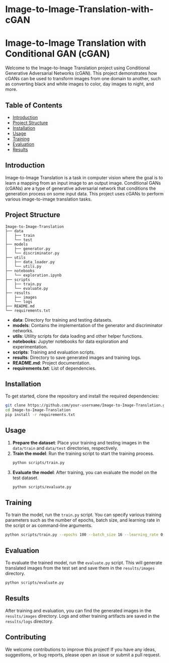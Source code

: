 # Image-to-Image-Translation-with-cGAN
# Image-to-Image Translation with Conditional GAN (cGAN)

Welcome to the Image-to-Image Translation project using Conditional Generative Adversarial Networks (cGAN). This project demonstrates how cGANs can be used to transform images from one domain to another, such as converting black and white images to color, day images to night, and more.

## Table of Contents

- [Introduction](#introduction)
- [Project Structure](#project-structure)
- [Installation](#installation)
- [Usage](#usage)
- [Training](#training)
- [Evaluation](#evaluation)
- [Results](#results)


## Introduction

Image-to-Image Translation is a task in computer vision where the goal is to learn a mapping from an input image to an output image. Conditional GANs (cGANs) are a type of generative adversarial network that conditions the generation process on some input data. This project uses cGANs to perform various image-to-image translation tasks.

## Project Structure

```
Image-to-Image-Translation
├── data
│   ├── train
│   └── test
├── models
│   ├── generator.py
│   └── discriminator.py
├── utils
│   ├── data_loader.py
│   └── utils.py
├── notebooks
│   └── exploration.ipynb
├── scripts
│   ├── train.py
│   └── evaluate.py
├── results
│   ├── images
│   └── logs
├── README.md
└── requirements.txt
```

- **data**: Directory for training and testing datasets.
- **models**: Contains the implementation of the generator and discriminator networks.
- **utils**: Utility scripts for data loading and other helper functions.
- **notebooks**: Jupyter notebooks for data exploration and experimentation.
- **scripts**: Training and evaluation scripts.
- **results**: Directory to save generated images and training logs.
- **README.md**: Project documentation.
- **requirements.txt**: List of dependencies.

## Installation

To get started, clone the repository and install the required dependencies:

```bash
git clone https://github.com/your-username/Image-to-Image-Translation.git
cd Image-to-Image-Translation
pip install -r requirements.txt
```

## Usage

1. **Prepare the dataset**: Place your training and testing images in the `data/train` and `data/test` directories, respectively.
2. **Train the model**: Run the training script to start the training process.
    ```bash
    python scripts/train.py
    ```
3. **Evaluate the model**: After training, you can evaluate the model on the test dataset.
    ```bash
    python scripts/evaluate.py
    ```

## Training

To train the model, run the `train.py` script. You can specify various training parameters such as the number of epochs, batch size, and learning rate in the script or as command-line arguments.

```bash
python scripts/train.py --epochs 100 --batch_size 16 --learning_rate 0.0002
```

## Evaluation

To evaluate the trained model, run the `evaluate.py` script. This will generate translated images from the test set and save them in the `results/images` directory.

```bash
python scripts/evaluate.py
```

## Results

After training and evaluation, you can find the generated images in the `results/images` directory. Logs and other training artifacts are saved in the `results/logs` directory.

## Contributing

We welcome contributions to improve this project! If you have any ideas, suggestions, or bug reports, please open an issue or submit a pull request.

